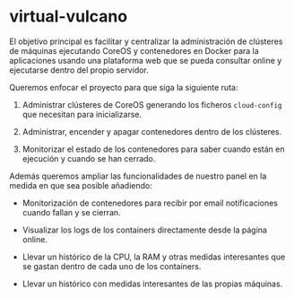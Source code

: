 
virtual-vulcano
===============

El objetivo principal es facilitar y centralizar la administración de clústeres de máquinas ejecutando CoreOS y contenedores en Docker para la aplicaciones usando una plataforma web que se pueda consultar online y ejecutarse dentro del propio servidor.

Queremos enfocar el proyecto para que siga la siguiente ruta:

1. Administrar clústeres de CoreOS generando los ficheros `cloud-config` que necesitan para inicializarse.

2. Administrar, encender y apagar contenedores dentro de los clústeres.

3. Monitorizar el estado de los contenedores para saber cuando están en ejecución y cuando se han cerrado.


Además queremos ampliar las funcionalidades de nuestro panel en la medida en que sea posible añadiendo:

- Monitorización de contenedores para recibir por email notificaciones cuando fallan y se cierran.

- Visualizar los logs de los containers directamente desde la página online.

- Llevar un histórico de la CPU, la RAM y otras medidas interesantes que se gastan dentro de cada uno de los containers.

- Llevar un histórico con medidas interesantes de las propias máquinas.
